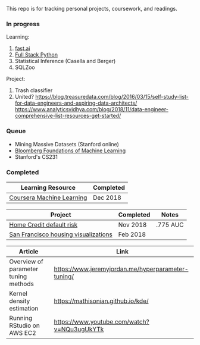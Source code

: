 This repo is for tracking personal projects, coursework, and readings.

### In progress

Learning:
1. [fast.ai](http://www.fast.ai/)
2. [Full Stack Python](https://www.fullstackpython.com/table-of-contents.html)
3. Statistical Inference (Casella and Berger)
4. SQLZoo

Project:
1. Trash classifier
2. United?
https://blog.treasuredata.com/blog/2016/03/15/self-study-list-for-data-engineers-and-aspiring-data-architects/
https://www.analyticsvidhya.com/blog/2018/11/data-engineer-comprehensive-list-resources-get-started/

### Queue

- Mining Massive Datasets (Stanford online)
- [Bloomberg Foundations of Machine Learning](https://bloomberg.github.io/foml/#home)
- Stanford's CS231

### Completed

| Learning Resource | Completed |
| ----------------- | --------- |
| [Coursera Machine Learning](https://www.coursera.org/learn/machine-learning) | Dec 2018 |

| Project | Completed | Notes | 
| ------- | --------- | ----- |
| [Home Credit default risk](https://www.kaggle.com/c/home-credit-default-risk) | Nov 2018 | .775 AUC |
| [San Francisco housing visualizations](https://github.com/collindching/sf_housing) | Feb 2018 | |

| Article | Link |
| ------- | ---- |
| Overview of parameter tuning methods | https://www.jeremyjordan.me/hyperparameter-tuning/ |
| Kernel density estimation | https://mathisonian.github.io/kde/ |
| Running RStudio on AWS EC2 | https://www.youtube.com/watch?v=NQu3ugUkYTk |

